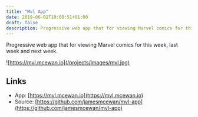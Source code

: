 ```yaml
---
title: "Mvl App"
date: 2019-06-02T19:00:51+01:00
draft: false
description: Progressive web app that for viewing Marvel comics for this week, last week and next week.
---
```


Progressive web app that for viewing Marvel comics for this week, last week and next week.

![https://mvl.mcewan.io](/projects/images/mvl.jpg)

## Links

- App: [https://mvl.mcewan.io](https://mvl.mcewan.io)
- Source: [https://github.com/jamesmcewan/mvl-app](https://github.com/jamesmcewan/mvl-app)
